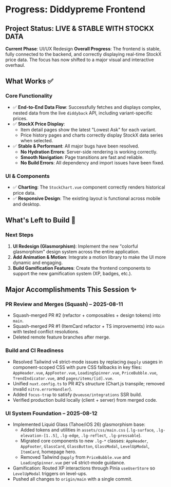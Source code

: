 # Progress: Diddypreme Frontend

## Project Status: **LIVE & STABLE WITH STOCKX DATA**
**Current Phase**: UI/UX Redesign
**Overall Progress**: The frontend is stable, fully connected to the backend, and correctly displaying real-time StockX price data. The focus has now shifted to a major visual and interactive overhaul.

## What Works ✅

### Core Functionality
- ✅ **End-to-End Data Flow**: Successfully fetches and displays complex, nested data from the live `diddyback` API, including variant-specific prices.
- ✅ **StockX Price Display**:
    -   Item detail pages show the latest "Lowest Ask" for each variant.
    -   Price history pages and charts correctly display StockX data series when selected.
- ✅ **Stable & Performant**: All major bugs have been resolved.
    -   **No Hydration Errors**: Server-side rendering is working correctly.
    -   **Smooth Navigation**: Page transitions are fast and reliable.
    -   **No Build Errors**: All dependency and import issues have been fixed.

### UI & Components
- ✅ **Charting**: The `StockChart.vue` component correctly renders historical price data.
- ✅ **Responsive Design**: The existing layout is functional across mobile and desktop.

## What's Left to Build 🚧

### Next Steps
1.  **UI Redesign (Glasmorphism)**: Implement the new "colorful glasmorphism" design system across the entire application.
2.  **Add Animation & Motion**: Integrate a motion library to make the UI more dynamic and engaging.
3.  **Build Gamification Features**: Create the frontend components to support the new gamification system (XP, badges, etc.).

## Major Accomplishments This Session ✨
### PR Review and Merges (Squash) – 2025-08-11
- Squash-merged PR #2 (refactor + composables + design tokens) into `main`.
- Squash-merged PR #1 (ItemCard refactor + TS improvements) into `main` with tested conflict resolutions.
- Deleted remote feature branches after merge.

### Build and CI Readiness
- Resolved Tailwind v4 strict-mode issues by replacing `@apply` usages in component-scoped CSS with pure CSS fallbacks in key files: `AppHeader.vue`, `AppFooter.vue`, `LoadingSpinner.vue`, `PriceBubble.vue`, `TrendIndicator.vue`, and `pages/items/[id].vue`.
- Unified `nuxt.config.ts` to PR #2’s structure (Chart.js transpile; removed invalid `nitro.errorHandler`).
- Added `focus-trap` to satisfy `@vueuse/integrations` SSR build.
- Verified production build locally (client + server) from merged code.

### UI System Foundation – 2025-08-12
- Implemented Liquid Glass (Tahoe/iOS 26) glasmorphism base:
  - Added tokens and utilities in `assets/css/main.css` (`.lg-surface`, `.lg-elevation-[1..5]`, `.lg-edge`, `.lg-reflect`, `.lg-pressable`).
  - Migrated core components to new `.lg-*` classes: `AppHeader`, `AppFooter`, `GlassCard`, `GlassButton`, `GlassModal`, `LevelUpModal`, `ItemCard`, homepage hero.
  - Removed Tailwind `@apply` from `PriceBubble.vue` and `LoadingSpinner.vue` per v4 strict-mode guidance.
- Gamification: Routed XP interactions through Pinia `useUserStore` so `LevelUpModal` triggers on level-ups.
- Pushed all changes to `origin/main` with a single commit.
